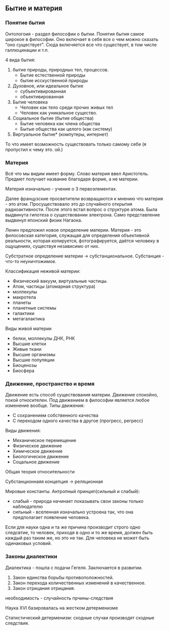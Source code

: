 ## Бытие и материя
### Понятие бытия

Онтологоия - раздел философии о бытии. 
Понятия бытия самое широкое в философии. Оно включает в себя все о чем можно сказать "оно существует".
Сюда включяется все что существует, в том числе галлюцинации и т.п.

4 вида бытия:
1) бытие природы, природных тел, процессов.
	- Бытие естественной природы
	- бытие исскуственной природы
2) Духовное, или идеальное бытие
	- субъективированная
	- объективированная
3) Бытие человека
	- Человек как тело среди прочих живых тел
	- Человек как уникальное существо.
4) Социальное бытие (бытие общества)
	- Бытие человека как члена общества
	- Бытые общества как целого (как систему)
5)  Виртуальное бытие*   (компутеры, интернет)


То что имеет возможность существовать только самому себе (я пропустил к чему это. ой.)

### Материя

Всё что мы видим имеет форму. 
Слово материя ввел Аристотель.
Предмет получает название благодаря форме, а не материи. 

Материя изначально - учение о 3 первоэлементах.

Далее французские просветители возвращаются к мнению что материя - это атом. Просуществовало это до случайного открытия радиоактивности.
После этого встал вопрос о структуре атома. Была выдвинута гипотеза о существовании электрона. Само представление выдвинул японский физик Нагаока.


Ленин предложил новое определение материи. Материя - это филосовская категория, служащая для определения объективной реальности, которая копируется, фотографируется, даётся человеку в ощущениях, существуя независимо от них. 

Субстратное определение материи -> субстанциональное. Субстанция - что-то неуничтожимое.

Классификация неживой материи:
- Физический вакуум, виртуальные частицы.
- Атом, частицы (атомарная структура)
- моллекулы
- макротела
- планеты
- планетные системы
- галактики
- метагалактика

Виды живой материи
- белки, моллекулы ДНК, РНК
- Высшие клетки
- Живые ткани
- Высшие организмы
- Высшие популяции
- Биоценозы
- Биосфера

### Движение, пространство и время

Движение есть способ существования материи. Движение спокойно, покой относителен.
Под движением в философии является любое изменение вообще.
Типы движения:
- С сохранением собственного качества
- С переходом одного качества в другое (прогресс, регресс)

Виды движения:

- Механическое перемещение
- Физическое движение
- Химическое движение
- Биологическое движение
- Соцальное движение

Общая теория относительности 

Субстанционнаяя концепция -> реляционная

Мировые константы.
Антропный принцип(сильный и слабый):
-  слабый - природа начинает показывать свои законы только наблюдателю
- сильный - вселенная изначально устроена так, что она предполагает появление человека. 

Если для науки одна и та же причина производит строго одно следсвтие, то человек, приходя в одно и то же время, должен быть каждый раз таким же, но это не так. Для человека не может быть одинаковых условий.


### Законы диалектики

Диалектика - пошла с подачи Гегеля. Заключается в развитии. 

1) Закон единства борьбы противоположностей. 
2) Закон перехода количественных изменений в качественное.
3) Закон отрицания отрицания.

необходимость - случайность
прчины-следствия 

Наука XVI базировалась на жестком детерменизме

Статистический детерменизм: сходные случаи производят сходные следствия.